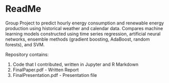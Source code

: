 # ReadMe

Group Project to predict hourly energy consumption and renewable energy production using historical weather and calendar data. Compares machine learning models constructed using time series regression, artificial neural networks, ensemble methods (gradient boosting, AdaBoost, random forests), and SVM.

Repository contains:
1. Code that I contributed, written in Jupyter and R Markdown
2. FinalPaper.pdf - Written Report
3. FinalPresentation.pdf - Presentation file
